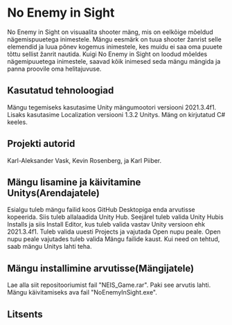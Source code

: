 # No Enemy in Sight
No Enemy in Sight on visuaalita shooter mäng, mis on eelkõige mõeldud nägemispuuetega inimestele. Mängu eesmärk on tuua shooter žanrist selle elemendid ja luua põnev kogemus inimestele, kes muidu ei saa oma puuete tõttu sellist žanrit nautida. Kuigi No Enemy in Sight on loodud mõeldes nägemipuuetega inimestele, saavad kõik inimesed seda mängu mängida ja panna proovile oma helitajuvuse.


## Kasutatud tehnoloogiad
Mängu tegemiseks kasutasime Unity mängumootori versiooni 2021.3.4f1. Lisaks kasutasime Localization versiooni 1.3.2 Unitys. Mäng on kirjutatud C# keeles.


## Projekti autorid
Karl-Aleksander Vask, Kevin Rosenberg, ja Karl Piiber.


## Mängu lisamine ja käivitamine Unitys(Arendajatele)
Esialgu tuleb mängu failid koos GitHub Desktopiga enda arvutisse kopeerida. Siis tuleb allalaadida Unity Hub. Seejärel tuleb valida Unity Hubis Installs ja siis Install Editor, kus tuleb valida vastav Unity versioon ehk 2021.3.4f1. Tuleb valida uuesti Projects ja vajutada Open nupu peale. Open nupu peale vajutades tuleb valida Mängu failide kaust. Kui need on tehtud, saab mängu Unitys lahti teha.


## Mängu installimine arvutisse(Mängijatele)
Lae alla siit repositooriumist fail "NEIS_Game.rar". Paki see arvutis lahti. Mängu käivitamiseks ava fail "NoEnemyInSight.exe".


## Litsents
